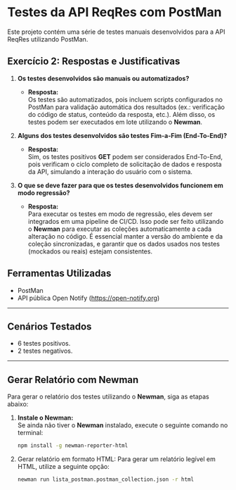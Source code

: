 # Testes da API ReqRes com PostMan

Este projeto contém uma série de testes manuais desenvolvidos para a API ReqRes utilizando PostMan.

## Exercício 2: Respostas e Justificativas

1. **Os testes desenvolvidos são manuais ou automatizados?**
   - **Resposta:**  
     Os testes são automatizados, pois incluem scripts configurados no PostMan para validação automática dos resultados (ex.: verificação do código de status, conteúdo da resposta, etc.). Além disso, os testes podem ser executados em lote utilizando o **Newman**.

2. **Alguns dos testes desenvolvidos são testes Fim-a-Fim (End-To-End)?**
   - **Resposta:**  
     Sim, os testes positivos **GET** podem ser considerados End-To-End, pois verificam o ciclo completo de solicitação de dados e resposta da API, simulando a interação do usuário com o sistema.

3. **O que se deve fazer para que os testes desenvolvidos funcionem em modo regressão?**
   - **Resposta:**  
     Para executar os testes em modo de regressão, eles devem ser integrados em uma pipeline de CI/CD. Isso pode ser feito utilizando o **Newman** para executar as coleções automaticamente a cada alteração no código. É essencial manter a versão do ambiente e da coleção sincronizadas, e garantir que os dados usados nos testes (mockados ou reais) estejam consistentes.



## Ferramentas Utilizadas
- PostMan
- API pública Open Notify (https://open-notify.org)

---

## Cenários Testados
- 6 testes positivos.
- 2 testes negativos.

---

## Gerar Relatório com Newman

Para gerar o relatório dos testes utilizando o **Newman**, siga as etapas abaixo:

1. **Instale o Newman:**  
   Se ainda não tiver o **Newman** instalado, execute o seguinte comando no terminal:
   ```bash
   npm install -g newman-reporter-html
   ```

2. Gerar relatório em formato HTML:
Para gerar um relatório legível em HTML, utilize a seguinte opção:
   ```bash
   newman run lista_postman.postman_collection.json -r html
   ```
